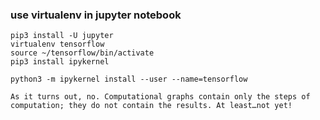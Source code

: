 ### use virtualenv in jupyter notebook  
```
pip3 install -U jupyter
virtualenv tensorflow
source ~/tensorflow/bin/activate
pip3 install ipykernel

python3 -m ipykernel install --user --name=tensorflow
```
```
As it turns out, no. Computational graphs contain only the steps of computation; they do not contain the results. At least…not yet!
```

